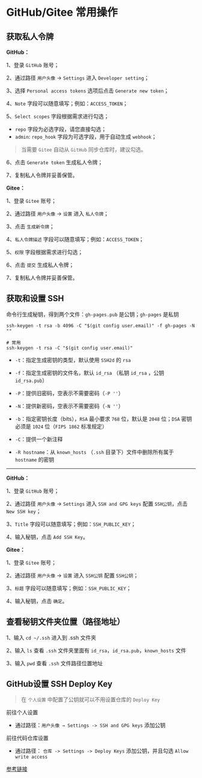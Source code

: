 # GitHub/Gitee 常用操作

## 获取私人令牌

**GitHub：**

1、登录 `GitHub` 账号；

2、通过路径 `用户头像` → `Settings` 进入 `Developer setting`；

3、选择 `Personal access tokens` 选项后点击 `Generate new token`；

4、`Note` 字段可以随意填写；例如：`ACCESS_TOKEN`；

5、`Select scopes` 字段根据需求进行勾选；

- `repo` 字段为必选字段，请您直接勾选；
- `admin`: `repo_hook` 字段为可选字段，用于自动生成 `webhook`；

> 当需要 `Gitee` 自动从 `GitHub` 同步仓库时，建议勾选。

6、点击 `Generate token` 生成私人令牌；

7、复制私人令牌并妥善保管。

**Gitee：**

1、登录 `Gitee` 账号；

2、通过路径 `用户头像` → `设置` 进入 `私人令牌`；

3、点击 `生成新令牌`；

4、`私人令牌描述` 字段可以随意填写；例如：`ACCESS_TOKEN`；

5、`权限` 字段根据需求进行勾选；

6、点击 `提交` 生成私人令牌；

7、复制私人令牌并妥善保管。

## 获取和设置 SSH

命令行生成秘钥，得到两个文件：`gh-pages.pub` 是公钥；`gh-pages` 是私钥

```shell
ssh-keygen -t rsa -b 4096 -C "$(git config user.email)" -f gh-pages -N ""

# 常用
ssh-keygen -t rsa -C "$(git config user.email)"
```

- `-t`：指定生成密钥的类型，默认使用 `SSH2d` 的 `rsa`

- `-f`：指定生成密钥的文件名，默认 `id_rsa` （私钥 `id_rsa` ，公钥 `id_rsa.pub`）

- `-P`：提供旧密码，空表示不需要密码（`-P ''`）

- `-N`：提供新密码，空表示不需要密码（`-N ''`）

- `-b`：指定密钥长度（bits），`RSA` 最小要求 `768` 位，默认是 `2048` 位；`DSA` 密钥必须是 `1024` 位（`FIPS 1862` 标准规定）

- `-C`：提供一个新注释

- `-R hostname`：从 `known_hosts` （`.ssh` 目录下）文件中删除所有属于 `hostname` 的密钥

---

**GitHub：**

1、登录 `GitHub` 账号；

2、通过路径 `用户头像` → `Settings` 进入 `SSH and GPG keys` 配置 `SSH公钥`，点击 `New SSH key`；

3、`Title` 字段可以随意填写；例如：`SSH_PUBLIC_KEY`；

4、输入秘钥，点击 `Add SSH Key`。

**Gitee：**

1、登录 `Gitee` 账号；

2、通过路径 `用户头像` → `设置` 进入 `SSH公钥` 配置 `SSH公钥`；

3、`标题` 字段可以随意填写；例如：`SSH_PUBLIC_KEY`；

4、输入秘钥，点击 `确定`。


## 查看秘钥文件夹位置（路径地址）

1、输入 `cd ~/.ssh` 进入到 .ssh 文件夹

2、输入 `ls` 查看 `.ssh` 文件夹里面有 `id_rsa`，`id_rsa.pub`，`known_hosts` 文件

3、输入 `pwd` 查看 `.ssh` 文件路径位置地址

## GitHub设置 SSH Deploy Key

> 在 `个人设置` 中配置了公钥就可以不用设置仓库的 `Deploy Key`

前往个人设置

- 通过路径：`用户头像 → Settings -> SSH and GPG keys` 添加公钥

前往代码仓库设置

- 通过路径： `仓库 -> Settings -> Deploy Keys` 添加公钥，并且勾选 `Allow write access`

[参考链接](https://github.com/peaceiris/actions-gh-pages#%EF%B8%8F-create-ssh-deploy-key)

